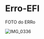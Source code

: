 # Erro-EFI
FOTO do ERRo

![IMG_0336](https://user-images.githubusercontent.com/82343574/160676563-9776c0ba-c8dd-4962-9268-09c977d76f66.jpeg)
